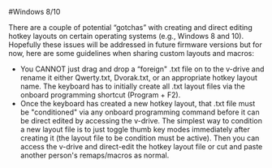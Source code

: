 #Windows 8/10

There are a couple of potential “gotchas” with creating and direct editing hotkey layouts on 
certain operating systems (e.g., Windows 8 and 10). Hopefully these issues will be addressed 
in future firmware versions but for now, here are some guidelines when sharing custom layouts
and macros:

- You CANNOT just drag and drop a “foreign" .txt file on to the v-drive and rename it either
Qwerty.txt, Dvorak.txt, or an appropriate hotkey layout name. The keyboard has to initially
create all .txt layout files via the onboard programming shortcut (Program + F2).
- Once the keyboard has created a new hotkey layout, that .txt file must be "conditioned" via
any onboard programming command before it can be direct edited by accessing the v-drive. The
simplest way to condition a new layout file is to just toggle thumb key modes immediately
after creating it (the layout file to be condition must be active). Then you can access the
v-drive and direct-edit the hotkey layout file or cut and paste another person's remaps/macros
as normal.
